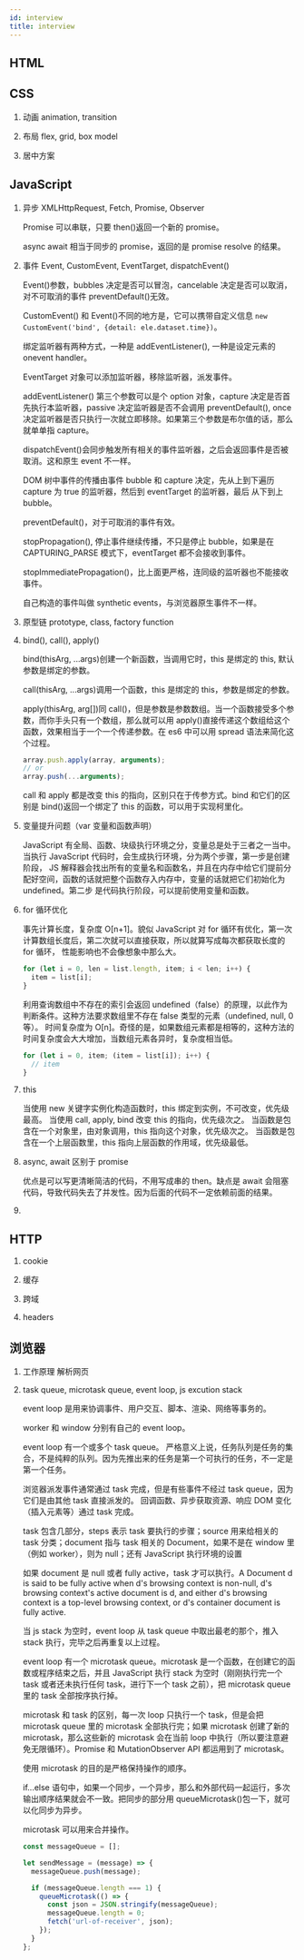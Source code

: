 ```yaml
---
id: interview
title: interview
---
```


## HTML

## CSS

1. 动画 animation, transition

2. 布局 flex, grid, box model

3. 居中方案

## JavaScript

1. 异步 XMLHttpRequest, Fetch, Promise, Observer

   Promise 可以串联，只要 then()返回一个新的 promise。

   async await 相当于同步的 promise，返回的是 promise resolve 的结果。

2. 事件 Event, CustomEvent, EventTarget, dispatchEvent()

   Event()参数，bubbles 决定是否可以冒泡，cancelable 决定是否可以取消，对不可取消的事件 preventDefault()无效。

   CustomEvent() 和 Event()不同的地方是，它可以携带自定义信息 `new CustomEvent('bind', {detail: ele.dataset.time})`。

   绑定监听器有两种方式，一种是 addEventListener(), 一种是设定元素的 onevent handler。

   EventTarget 对象可以添加监听器，移除监听器，派发事件。

   addEventListener() 第三个参数可以是个 option 对象，capture 决定是否首先执行本监听器，passive 决定监听器是否不会调用 preventDefault(),
   once 决定监听器是否只执行一次就立即移除。如果第三个参数是布尔值的话，那么就单单指 capture。

   dispatchEvent()会同步触发所有相关的事件监听器，之后会返回事件是否被取消。这和原生 event 不一样。

   DOM 树中事件的传播由事件 bubble 和 capture 决定，先从上到下遍历 capture 为 true 的监听器，然后到 eventTarget 的监听器，最后
   从下到上 bubble。

   preventDefault()，对于可取消的事件有效。

   stopPropagation(), 停止事件继续传播，不只是停止 bubble，如果是在 CAPTURING_PARSE 模式下，eventTarget 都不会接收到事件。

   stopImmediatePropagation()，比上面更严格，连同级的监听器也不能接收事件。

   自己构造的事件叫做 synthetic events，与浏览器原生事件不一样。

3. 原型链 prototype, class, factory function

4. bind(), call(), apply()

   bind(thisArg, ...args)创建一个新函数，当调用它时，this 是绑定的 this, 默认参数是绑定的参数。

   call(thisArg, ...args)调用一个函数，this 是绑定的 this，参数是绑定的参数。

   apply(thisArg, arg[])同 call()，但是参数是参数数组。当一个函数接受多个参数，而你手头只有一个数组，那么就可以用 apply()直接传递这个数组给这个函数，效果相当于一个一个传递参数。在 es6 中可以用 spread 语法来简化这个过程。

   ```javascript
   array.push.apply(array, arguments);
   // or
   array.push(...arguments);
   ```

   call 和 apply 都是改变 this 的指向，区别只在于传参方式。bind 和它们的区别是 bind()返回一个绑定了 this 的函数，可以用于实现柯里化。

5. 变量提升问题（var 变量和函数声明）

   JavaScript 有全局、函数、块级执行环境之分，变量总是处于三者之一当中。当执行 JavaScript 代码时，会生成执行环境，分为两个步骤，第一步是创建阶段，
   JS 解释器会找出所有的变量名和函数名，并且在内存中给它们提前分配好空间，函数的话就把整个函数存入内存中，变量的话就把它们初始化为 undefined。第二步
   是代码执行阶段，可以提前使用变量和函数。

6. for 循环优化

   事先计算长度，复杂度 O[n+1]。貌似 JavaScript 对 for 循环有优化，第一次计算数组长度后，第二次就可以直接获取，所以就算写成每次都获取长度的 for 循环，
   性能影响也不会像想象中那么大。

   ```javascript
   for (let i = 0, len = list.length, item; i < len; i++) {
     item = list[i];
   }
   ```

   利用查询数组中不存在的索引会返回 undefined（false）的原理，以此作为判断条件。这种方法要求数组里不存在 false 类型的元素（undefined, null, 0 等）。
   时间复杂度为 O[n]。奇怪的是，如果数组元素都是相等的，这种方法的时间复杂度会大大增加，当数组元素各异时，复杂度相当低。

   ```javascript
   for (let i = 0, item; (item = list[i]); i++) {
     // item
   }
   ```

7. this

   当使用 new 关键字实例化构造函数时，this 绑定到实例，不可改变，优先级最高。
   当使用 call, apply, bind 改变 this 的指向，优先级次之。
   当函数是包含在一个对象里，由对象调用，this 指向这个对象，优先级次之。
   当函数是包含在一个上层函数里，this 指向上层函数的作用域，优先级最低。

8. async, await 区别于 promise

   优点是可以写更清晰简洁的代码，不用写成串的 then。缺点是 await 会阻塞代码，导致代码失去了并发性。因为后面的代码不一定依赖前面的结果。

9.

## HTTP

1. cookie

2. 缓存

3. 跨域

4. headers

## 浏览器

1. 工作原理 解析网页

2. task queue, microtask queue, event loop, js excution stack

   event loop 是用来协调事件、用户交互、脚本、渲染、网络等事务的。

   worker 和 window 分别有自己的 event loop。

   event loop 有一个或多个 task queue。 严格意义上说，任务队列是任务的集合，不是纯粹的队列。因为先推出来的任务是第一个可执行的任务，不一定是第一个任务。

   浏览器派发事件通常通过 task 完成，但是有些事件不经过 task queue，因为它们是由其他 task 直接派发的。 回调函数、异步获取资源、响应 DOM 变化（插入元素等）通过 task 完成。

   task 包含几部分，steps 表示 task 要执行的步骤；source 用来给相关的 task 分类；document 指与 task 相关的 Document，如果不是在 window 里（例如 worker），则为 null；还有 JavaScript 执行环境的设置

   如果 document 是 null 或者 fully active，task 才可以执行。A Document d is said to be fully active when d's browsing context is non-null, d's browsing context's active document is d, and either d's browsing context is a top-level browsing context, or d's container document is fully active.

   当 js stack 为空时，event loop 从 task queue 中取出最老的那个，推入 stack 执行，完毕之后再重复以上过程。

   event loop 有一个 microtask queue。microtask 是一个函数，在创建它的函数或程序结束之后，并且 JavaScript 执行 stack 为空时（刚刚执行完一个 task 或者还未执行任何 task，进行下一个 task 之前），把 microtask queue 里的 task 全部按序执行掉。

   microtask 和 task 的区别，每一次 loop 只执行一个 task，但是会把 microtask queue 里的 microtask 全部执行完；如果 microtask 创建了新的 microtask，那么这些新的 microtask 会在当前 loop 中执行（所以要注意避免无限循环）。Promise 和 MutationObserver API 都运用到了 microtask。

   使用 microtask 的目的是严格保持操作的顺序。

   if...else 语句中，如果一个同步，一个异步，那么和外部代码一起运行，多次输出顺序结果就会不一致。把同步的部分用 queueMicrotask()包一下，就可以化同步为异步。

   microtask 可以用来合并操作。

   ```javascript
   const messageQueue = [];

   let sendMessage = (message) => {
     messageQueue.push(message);

     if (messageQueue.length === 1) {
       queueMicrotask(() => {
         const json = JSON.stringify(messageQueue);
         messageQueue.length = 0;
         fetch('url-of-receiver', json);
       });
     }
   };
   ```
